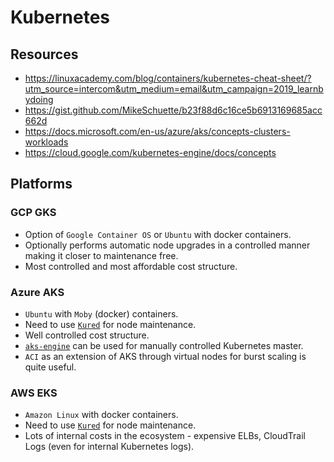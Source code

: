 # Kubernetes

## Resources

- https://linuxacademy.com/blog/containers/kubernetes-cheat-sheet/?utm_source=intercom&utm_medium=email&utm_campaign=2019_learnbydoing
- https://gist.github.com/MikeSchuette/b23f88d6c16ce5b6913169685acc662d
- https://docs.microsoft.com/en-us/azure/aks/concepts-clusters-workloads
- https://cloud.google.com/kubernetes-engine/docs/concepts

## Platforms

### GCP GKS

- Option of `Google Container OS` or `Ubuntu` with docker containers.
- Optionally performs automatic node upgrades in a controlled manner making it closer to maintenance free.
- Most controlled and most affordable cost structure.

### Azure AKS

- `Ubuntu` with `Moby` (docker) containers.  
- Need to use [`Kured`](https://github.com/weaveworks/kured) for node maintenance.
- Well controlled cost structure.
- [`aks-engine`](https://github.com/Azure/aks-engine) can be used for manually controlled Kubernetes master.
- `ACI` as an extension of AKS through virtual nodes for burst scaling is quite useful.

### AWS EKS

- `Amazon Linux` with docker containers.
- Need to use [`Kured`](https://github.com/weaveworks/kured) for node maintenance.
- Lots of internal costs in the ecosystem - expensive ELBs, CloudTrail Logs (even for internal Kubernetes logs).
